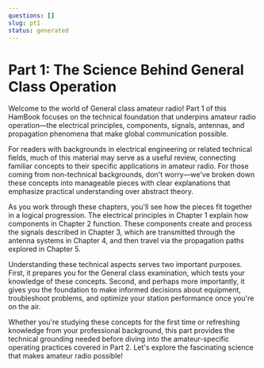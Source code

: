 ```yaml
---
questions: []
slug: pt1
status: generated
---
```


# Part 1: The Science Behind General Class Operation

Welcome to the world of General class amateur radio! Part 1 of this HamBook focuses on the technical foundation that underpins amateur radio operation—the electrical principles, components, signals, antennas, and propagation phenomena that make global communication possible.

For readers with backgrounds in electrical engineering or related technical fields, much of this material may serve as a useful review, connecting familiar concepts to their specific applications in amateur radio. For those coming from non-technical backgrounds, don't worry—we've broken down these concepts into manageable pieces with clear explanations that emphasize practical understanding over abstract theory.

As you work through these chapters, you'll see how the pieces fit together in a logical progression. The electrical principles in Chapter 1 explain how components in Chapter 2 function. These components create and process the signals described in Chapter 3, which are transmitted through the antenna systems in Chapter 4, and then travel via the propagation paths explored in Chapter 5.

Understanding these technical aspects serves two important purposes. First, it prepares you for the General class examination, which tests your knowledge of these concepts. Second, and perhaps more importantly, it gives you the foundation to make informed decisions about equipment, troubleshoot problems, and optimize your station performance once you're on the air.

Whether you're studying these concepts for the first time or refreshing knowledge from your professional background, this part provides the technical grounding needed before diving into the amateur-specific operating practices covered in Part 2. Let's explore the fascinating science that makes amateur radio possible!
